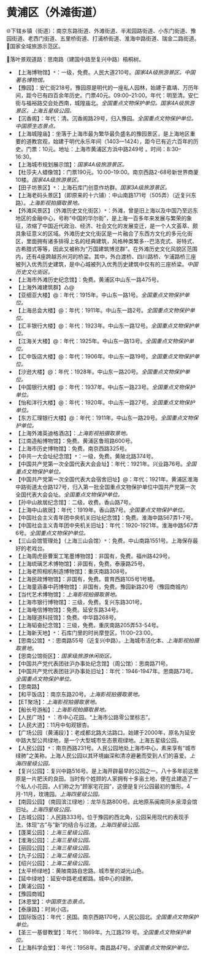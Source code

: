 # 黄浦区（外滩街道）  
🌐下辖乡镇（街道）：南京东路街道、外滩街道、半淞园路街道、小东门街道、豫园街道、老西门街道、五里桥街道、打浦桥街道、淮海中路街道、瑞金二路街道。    
🚩国家全域旅游示范区。   
  
🧭落叶景观道路：思南路（建国中路至复兴中路）梧桐树。   
  
* 【上海博物馆】`*`：一级，免费。人民大道210号。*国家4A级旅游景区。中国著名博物馆。*  
* 【豫园】：安仁街218号。豫园原是明代的一座私人园林，始建于嘉靖、万历年间，距今已有四百余年历史。门票40元。09:00–21:00。年代：明至清。安仁街与福裕路交会处西南，城隍庙北。*全国重点文物保护单位。国家4A级旅游景区。上海五星级公园。*  
* 【沉香阁】：年代：清。沉香阁路29号，归入豫园。*全国重点文物保护单位。中国原生态景点。*  
* 【上海城隍庙】：坐落于上海市最为繁华最负盛名的豫园景区，是上海地区重要的道教宫观，始建于明代永乐年间（1403—1424），距今已有近六百年的历史。门票：10元。地址：上海市黄浦区方浜中路249号 。时间：8:30–16:30。   
* 【上海城市规划展示馆】：*国家4A级旅游景区。*  
* 【杜莎夫人蜡像馆】：门票190元。10:00–19:00。南京西路2-68号新世界商厦10楼。*国家4A级旅游景区。*  
* 【田子坊景区】`*`：上海石库门创意作坊群。*国家3A级旅游景区。*  
* 【上海老码头景区】（即原来的十六铺）：中山南路171号（505弄）（近复兴东路）。*上海影视拍摄取景地。*  
* 【外滩风景区】（外滩历史文化街区）`*`：外滩，曾是旧上海以及中国乃至远东地区的金融中心，号称“中国的华尔街”，是上海一百多年来发展与繁荣的象征，浓缩了中国近代政治、经济、社会文化的发展变迁，是一个人文荟萃、颇具象征意义的区域。外滩历史文化街区是一片融合了东西方文化的多元化街区，里面拥有诸多排得上名的经典建筑，风格种类繁多--巴洛克式、哥特式、古希腊式等等，因此又被称为“万国建筑博览群”。在外滩历史文化风貌区范围内，还有4座跨越苏州河的桥梁。其中，外白渡桥、四川路桥、乍浦路桥三座被列入优秀历史建筑，是中心城被列入优秀历史建筑中仅有的三座桥梁。*中国历史文化街区。*  
* 【上海市外滩历史纪念馆】：免费。黄浦区中山东一路475号。   
* 【上海外滩建筑群】△@ 
* 【亚细亚大楼】@：年代：1915年。中山东一路1号。*全国重点文物保护单位。*  
* 【上海总会大楼】@：年代：1911年。中山东一路2号。*全国重点文物保护单位。*  
* 【汇丰银行大楼】@：年代：1923年。中山东一路12号。*全国重点文物保护单位。*  
* 【江海关大楼】@：年代：1925年。中山东一路13号。*全国重点文物保护单位。*  
* 【汇中饭店大楼】@：年代：1906年。中山东一路19号。*全国重点文物保护单位。*  
* 【沙逊大楼】@：年代：1928年。中山东一路20号。*全国重点文物保护单位。*  
* 【中国银行大楼】@：年代：1937年。中山东一路23号。*全国重点文物保护单位。*  
* 【怡和洋行大楼】@：年代：1920年。中山东一路27号。*全国重点文物保护单位。*  
* 【东方汇理银行大楼】@：年代：1911年。中山东一路29号。*全国重点文物保护单位。*  
* 【上海外滩英迪格酒店】：*上海影视拍摄取景地。*  
* 【江南造船博物馆】：免费。黄浦区鲁班路600号。   
* 【上海市历史博物馆】：免费。南京西路325号。   
* 【中共一大会址纪念馆】`*`：一级，免费。黄陂北路374号。
* 【中国共产党第一次全国代表大会会址】：年代：1921年。兴业路76号。*全国重点文物保护单位。*  
* 【中国共产党第一次全国代表大会宿舍旧址】@：年代：1921年。黄浦区淮海中路街道太仓路127号，归入第一批全国重点文物保护单位中国共产党第一次全国代表大会会址。*全国重点文物保护单位。*   
* 【孙中山故居纪念馆】：二级，收费。香山路7号。
* 【上海中山故居】：年代：1919年。香山路7号。*全国重点文物保护单位。*  
* 【中国社会主义青年团中央机关旧址纪念馆】：免费。淮海中路567弄1-7号。
* 【中国社会主义青年团中央机关旧址】：年代：1920-1921年。淮海中路567弄6号。*全国重点文物保护单位。*  
* 【三山会馆管理处】（上海三山会馆）`*`：免费。中山南路1551号。上海保存最好的老戏台。   
* 【上海周虎臣曹案工笔墨博物馆】：非国有，免费。福州路429号。   
* 【上海琉璃艺术博物馆】：非国有，免费。泰康路25号。   
* 【上海老照相机制造博物馆】：重庆南路308号。   
* 【上海民政博物馆】：非国有，免费。普育西路105号1号楼。   
* 【上海童涵春中药博物馆】：非国有，免费。豫园新路20号（豫园商城内）  
* 【当代艺术博物馆】：*上海影视拍摄取景地。*  
* 【上海市银行博物馆】：三级，免费。复兴东路301号。   
* 【上海电信博物馆】：免费。延安东路34号。   
* 【上海隧道科技馆】：免费。中华路268号。   
* 【上海韬奋纪念馆】：三级，免费。重庆南路205弄53-54号。   
* 【上海新天地】`*`：石库门里的时尚摩登区。11:00–23:00。   
* 【思南公馆】`*`：思南路55号（近复兴中路）。上海城市活化本、*上海影视拍摄取景地。*  
* 【思南公馆街区】：*国家级旅游休闲街区。*    
* 【中国共产党代表团驻沪办事处纪念馆】（周公馆）：思南路71号。   
* 【中国共产党代表团驻沪办事处旧址】：年代：1946-1947年。思南路73号。*全国重点文物保护单位。*   
* 【思南路】  
* 【和平饭店】：南京东路20号。*上海影视拍摄取景地。*  
* 【ET聚场】：*上海影视拍摄取景地。*  
* 【船长号游船】：*上海影视拍摄取景地。*  
* 【人民广场】`*` ：市中心花园。“上海市公路零公里标志”。   
* 【人民大道】：11月中旬观银杏。   
* 【广场公园（黄浦段）】：老成都北路大沽路口。始建于2000年，原名为延安中路大型公共绿地，是一个大型城市生态景观绿地。上海五星级公园。   
* 【人民公园】`*`：南京西路231号。人民公园地处上海市中心，素来享有“城市绿肺”之美称。上海人民公园以其环境幽深和清凉避暑而受到人们的喜爱。*上海四星级公园。*  
* 【复兴公园】：复兴中路516号。是上海开辟最早的公园之一。八十多年前这里原是一片肥沃的良田。当时有个姓顾的人家拥有十多亩土地，便在此建造了一个私人小花园，人们称之为“顾家宅花园”，这便是复兴公园最初的雏形。4月-11月，玫瑰园。*上海四星级公园。*  
* 【南园公园】（南园滨江绿地）：龙华东路800号。此地原系闽南同乡泉漳会馆旧址。*上海四星级公园。*  
* 【古城公园】：人民路333号。位于豫园的西北角，公园采用现代的表现手法，体现“古”与”新”的结合与过渡。*上海四星级公园。*  
* 【蓬莱公园】：*上海三星级公园。*  
* 【淮海公园】：*上海三星级公园。*  
* 【丽园公园】：*上海三星级公园。*  
* 【九子公园】：*上海二星级公园。*  
* 【绍兴公园】：*上海二星级公园。*  
* 【太平桥绿地】：黄陂南路自忠路。城市里的湖光山色。   
* 【延中绿地】：延安中路老成都路。城中心的绿肺。   
* 【黄浦公园】`*`  
* 【豫园商城】  
* 【沐恩堂】：*中国原生态景点。*  
* 【泰康路】：时尚小店。   
* 【国际饭店】：年代：民国。南京西路170号，人民公园北。*全国重点文物保护单位。*    
* 【圣三一基督教堂】：年代：1869年。九江路219 号。*全国重点文物保护单位。*    
* 【上海科学会堂】：年代：1958年。南昌路47号。*全国重点文物保护单位。*   